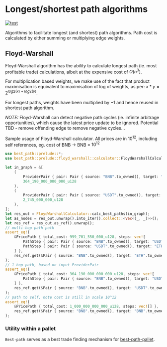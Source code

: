 # Longest/shortest path algorithms

[![test](https://github.com/konrads/best-path/workflows/test/badge.svg)](https://github.com/konrads/best-path/actions/workflows/test.yml)

Algorithms to facilitate longest (and shortest) path algorithms. Path cost is calculated by either summing or multiplying edge weights.

## Floyd-Warshall

Floyd-Warshall algorithm has the ability to calculate longest path (ie. most profitable trade) calculations, albeit at the expensive cost of $O(n^3)$.

For multiplication based weights, we make use of the fact that product maximisation is equivalent to maximisation of log of weights, as per: $x*y = 2^{log2(x) + log2(y)}$.

For longest paths, weights have been multiplied by $-1$ and hence reused in shortest path algorithm.

_NOTE:_ Floyd-Warshall can detect negative path cycles (ie. infinite arbitrage opportunities), which cause the latest price update to be ignored.
Potential TBD - remove offending edge to remove negative cycles...

Sample usage of Floyd-Warshall calculator. All prices are in $10^{12}$, including self references, eg. cost of BNB -> BNB = $10^{12}$

```rust
use best_path::prelude::*;
use best_path::prelude::floyd_warshall::calculator::FloydWarshallCalculator;

let in_graph = &[
    (
        ProviderPair { pair: Pair { source: "BNB".to_owned(), target: "USDT".to_owned() }, provider: "CRYPTO_COMPARE".to_owned() },
        364_190_000_000_000_u128
    ),
    (
        ProviderPair { pair: Pair { source: "USDT".to_owned(), target: "ETH".to_owned() }, provider: "COINGECKO".to_owned() },
        2_745_000_000_u128
    ),
];
let res_out = FloydWarshallCalculator::calc_best_paths(in_graph);
let as_nodes = res_out.unwrap().into_iter().collect::<Vec<(_, _)>>();
let res_ref = res_out.as_ref().unwrap();
// multi-hop path path
assert_eq!(
    &PricePath { total_cost: 999_701_550_000_u128, steps: vec![
        PathStep { pair: Pair { source: "BNB".to_owned(), target: "USDT".to_owned() }, provider: "CRYPTO_COMPARE".to_owned(), cost: 364_190_000_000_000_u128 },
        PathStep { pair: Pair { source: "USDT".to_owned(), target: "ETH".to_owned() }, provider: "COINGECKO".to_owned(), cost: 2_745_000_000_u128 }
    ] },
    res_ref.get(&Pair { source: "BNB".to_owned(), target: "ETH".to_owned() }).unwrap()
);
// 1 hop path, based on input ProviderPair
assert_eq!(
    &PricePath { total_cost: 364_190_000_000_000_u128, steps: vec![
        PathStep { pair: Pair { source: "BNB".to_owned(), target: "USDT".to_owned() }, provider: "CRYPTO_COMPARE".to_owned(), cost: 364_190_000_000_000_u128 }
    ] },
    res_ref.get(&Pair { source: "BNB".to_owned(), target: "USDT".to_owned() }).unwrap()
);
// path to self, note cost is still in scale 10^12
assert_eq!(
    &PricePath { total_cost: 1_000_000_000_000_u128, steps: vec![] },
    res_ref.get(&Pair { source: "BNB".to_owned(), target: "BNB".to_owned() }).unwrap()
);
```

### Utility within a pallet

`Best-path` serves as a best trade finding mechanism for [best-path-pallet](https://github.com/konrads/pallet-best-path).
